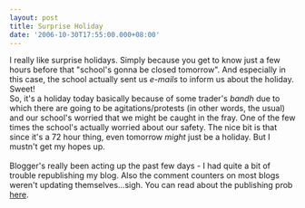 ```yaml
---
layout: post
title: Surprise Holiday
date: '2006-10-30T17:55:00.000+08:00'
---
```


I really like surprise holidays. Simply because you get to know just a few hours before that "school's gonna be closed tomorrow". And especially in this case, the school actually sent us <span style="font-style:italic;">e-mails</span> to inform us about the holiday. Sweet!<br />So, it's a holiday today basically because of some trader's <span style="font-style:italic;">bandh</span> due to which there are going to be agitations/protests (in other words, the usual) and our school's worried that we might be caught in the fray. One of the few times the school's actually worried about our safety. The nice bit is that since it's a 72 hour thing, even tomorrow <span style="font-style:italic;">might</span> just be a holiday. But I mustn't get my hopes up.<br /><br />Blogger's really been acting up the past few days - I had quite a bit of trouble republishing my blog. Also the comment counters on most blogs weren't updating themselves...sigh. You can read about the publishing prob <a href="http://status.blogger.com/">here</a>.
